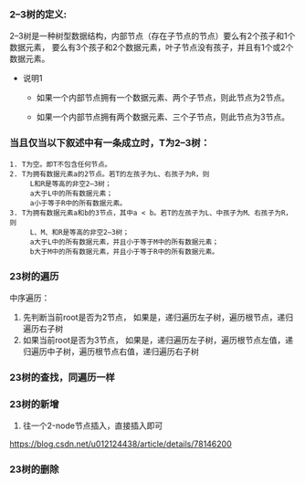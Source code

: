 ### 2–3树的定义:
2–3树是一种树型数据结构，内部节点（存在子节点的节点）要么有2个孩子和1个数据元素，
要么有3个孩子和2个数据元素，叶子节点没有孩子，并且有1个或2个数据元素。

* 说明1

    * 如果一个内部节点拥有一个数据元素、两个子节点，则此节点为2节点。

    * 如果一个内部节点拥有两个数据元素、三个子节点，则此节点为3节点。
 
### 当且仅当以下叙述中有一条成立时，T为2–3树：
```
1. T为空。即T不包含任何节点。
2. T为拥有数据元素a的2节点。若T的左孩子为L、右孩子为R，则
     L和R是等高的非空2–3树；
     a大于L中的所有数据元素；
     a小于等于R中的所有数据元素。
3. T为拥有数据元素a和b的3节点，其中a < b。若T的左孩子为L、中孩子为M、右孩子为R，则
     L、M、和R是等高的非空2–3树；
     a大于L中的所有数据元素，并且小于等于M中的所有数据元素；
     b大于M中的所有数据元素，并且小于等于R中的所有数据元素。
```

### 23树的遍历
中序遍历：
1. 先判断当前root是否为2节点，
    如果是，递归遍历左子树，遍历根节点，递归遍历右子树
2. 如果当前root是否为3节点，
   如果是，递归遍历左子树，遍历根节点左值，递归遍历中子树，遍历根节点右值，递归遍历右子树

### 23树的查找，同遍历一样

### 23树的新增
1. 往一个2-node节点插入，直接插入即可

https://blog.csdn.net/u012124438/article/details/78146200

### 23树的删除















